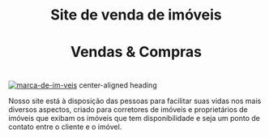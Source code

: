 <h1 align="center"> Site de venda de imóveis </h1>

<h1 align="center"> Vendas & Compras </h1>

<h1 style="text-align:center;"></h1> <a href="https://ibb.co/xqFLVLJ"><img src="https://i.ibb.co/MkBSqSM/marca-de-im-veis.jpg" alt="marca-de-im-veis" border="0"></a>
center-aligned heading </h1>


Nosso site está à disposição das pessoas para facilitar suas vidas nos mais diversos aspectos, criado para corretores de imóveis e proprietários de imóveis que exibam os imóveis que tem disponibilidade e seja um ponto de contato entre o cliente e o imóvel.
